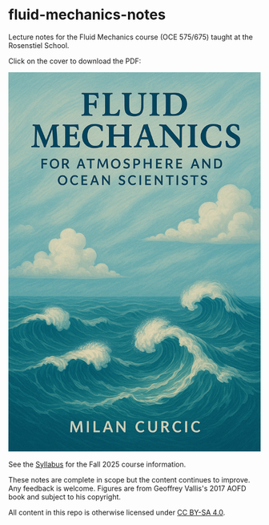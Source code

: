 # fluid-mechanics-notes

Lecture notes for the Fluid Mechanics course (OCE 575/675) taught at the
Rosenstiel School.

Click on the cover to download the PDF:

<a href="https://github.com/wavesgroup/fluid-mechanics-notes/blob/artifacts/fluid-mechanics-book.pdf">
  <img src="assets/cover.png" alt="Download the PDF" width="600">
</a>

See the [Syllabus](syllabus.md) for the Fall 2025 course information.

These notes are complete in scope but the content continues to improve.
Any feedback is welcome.
Figures are from Geoffrey Vallis's 2017 AOFD book and subject to his copyright.

All content in this repo is otherwise licensed under 
[CC BY-SA 4.0](https://creativecommons.org/licenses/by-sa/4.0/).
